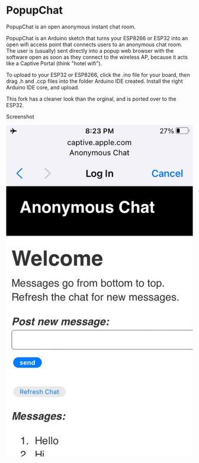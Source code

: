 # PopupChat 

PopupChat is an open anonymous instant chat room.

PopupChat is an Arduino sketch that turns your ESP8266 or ESP32 into an open wifi access
point that connects users to an anonymous chat room.  The user is (usually)
sent directly into a popup web browser with the software open as soon as they
connect to the wireless AP, because it acts like a Captive Portal (think "hotel
wifi").

To upload to your ESP32 or ESP8266, click the .ino file for your board, then drag .h and .ccp files into the folder Arduino IDE created. Install the right Arduino IDE core, and upload.

This fork has a cleaner look than the orginal, and is ported over to the ESP32.

Screenshot

![alt text](https://github.com/syskeyt/better-popup-chat/blob/master/Screenshot.jpg)
